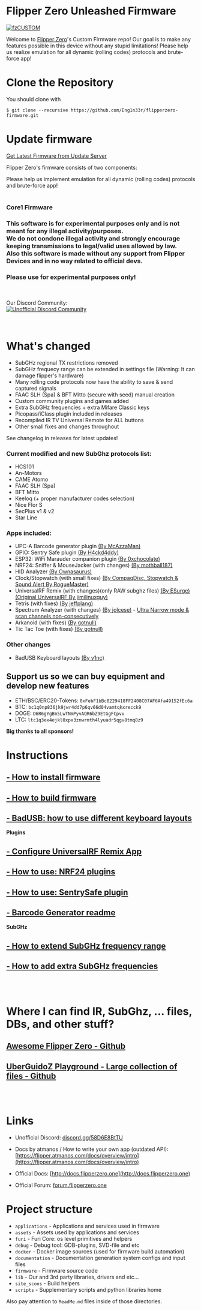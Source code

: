 # Flipper Zero Unleashed Firmware

<a href="https://ibb.co/wQ12PVc"><img src="https://i.ibb.co/wQ12PVc/fzCUSTOM.png" alt="fzCUSTOM" border="0"></a>

Welcome to [Flipper Zero](https://flipperzero.one/)'s Custom Firmware repo!
Our goal is to make any features possible in this device without any stupid limitations! Please help us realize emulation for all dynamic (rolling codes) protocols and brute-force app!

# Clone the Repository

You should clone with
```shell
$ git clone --recursive https://github.com/Eng1n33r/flipperzero-firmware.git
```

# Update firmware

[Get Latest Firmware from Update Server](https://github.com/Eng1n33r/flipperzero-firmware)

Flipper Zero's firmware consists of two components:

Please help us implement emulation for all dynamic (rolling codes) protocols and brute-force app!
<br>
<br>


### Core1 Firmware
### This software is for experimental purposes only and is not meant for any illegal activity/purposes. <br> We do not condone illegal activity and strongly encourage keeping transmissions to legal/valid uses allowed by law. <br> Also this software is made without any support from Flipper Devices and in no way related to official devs.
### Please use for experimental purposes only!


<br>
<br>
Our Discord Community:
<br>
<a href="https://discord.gg/58D6E8BtTU"><img src="https://discordapp.com/api/guilds/937479784148115456/widget.png?style=banner4" alt="Unofficial Discord Community"></a>

<br>
<br>
<br>

# What's changed
* SubGHz regional TX restrictions removed
* SubGHz frequecy range can be extended in settings file (Warning: It can damage flipper's hardware)
* Many rolling code protocols now have the ability to save & send captured signals
* FAAC SLH (Spa) & BFT Mitto (secure with seed) manual creation
* Custom community plugins and games added
* Extra SubGHz frequencies + extra Mifare Classic keys
* Picopass/iClass plugin included in releases
* Recompiled IR TV Universal Remote for ALL buttons
* Other small fixes and changes throughout

See changelog in releases for latest updates!

### Current modified and new SubGhz protocols list:
- HCS101
- An-Motors
- CAME Atomo
- FAAC SLH (Spa)
- BFT Mitto
- Keeloq (+ proper manufacturer codes selection)
- Nice Flor S
- SecPlus v1 & v2
- Star Line

### Apps included:

- UPC-A Barcode generator plugin [(By McAzzaMan)](https://github.com/McAzzaMan/flipperzero-firmware/tree/UPC-A_Barcode_Generator/applications/barcode_generator)
- GPIO: Sentry Safe plugin [(By H4ckd4ddy)](https://github.com/H4ckd4ddy/flipperzero-sentry-safe-plugin)
- ESP32: WiFi Marauder companion plugin [(By 0xchocolate)](https://github.com/0xchocolate/flipperzero-firmware-with-wifi-marauder-companion)
- NRF24: Sniffer & MouseJacker (with changes) [(By mothball187)](https://github.com/mothball187/flipperzero-nrf24/tree/main/mousejacker)
- HID Analyzer [(By Ownasaurus)](https://github.com/Ownasaurus/flipperzero-firmware/tree/hid-analyzer/applications/hid_analyzer)
- Clock/Stopwatch (with small fixes) [(By CompaqDisc, Stopwatch & Sound Alert By RogueMaster)](https://github.com/RogueMaster/flipperzero-firmware-wPlugins/blob/unleashed/applications/clock_app/clock_app.c)
- UniversalRF Remix (with changes)(only RAW subghz files) [(By ESurge)(Original UniversalRF By jimilinuxguy)](https://github.com/ESurge/flipperzero-firmware-unirfremix)
- Tetris (with fixes) [(By jeffplang)](https://github.com/jeffplang/flipperzero-firmware/tree/tetris_game/applications/tetris_game)
- Spectrum Analyzer (with changes) [(By jolcese)](https://github.com/jolcese/flipperzero-firmware/tree/spectrum/applications/spectrum_analyzer) - [Ultra Narrow mode & scan channels non-consecutively](https://github.com/theY4Kman/flipperzero-firmware/commits?author=theY4Kman)
- Arkanoid (with fixes) [(By gotnull)](https://github.com/gotnull/flipperzero-firmware-wPlugins)
- Tic Tac Toe (with fixes) [(By gotnull)](https://github.com/gotnull/flipperzero-firmware-wPlugins)

### Other changes

- BadUSB Keyboard layouts [(By v1nc)](https://github.com/v1nc/flipperzero-firmware)

## Support us so we can buy equipment and develop new features
* ETH/BSC/ERC20-Tokens: `0xFebF1bBc8229418FF2408C07AF6Afa49152fEc6a`
* BTC: `bc1q0np836jk9jwr4dd7p6qv66d04vamtqkxrecck9`
* DOGE: `D6R6gYgBn5LwTNmPyvAQR6bZ9EtGgFCpvv`
* LTC: `ltc1q3ex4ejkl0xpx3znwrmth4lyuadr5qgv8tmq8z9`

**Big thanks to all sponsors!**

# Instructions
## [- How to install firmware](https://github.com/Eng1n33r/flipperzero-firmware/blob/dev/documentation/HowToInstall.md)

## [- How to build firmware](https://github.com/Eng1n33r/flipperzero-firmware/blob/dev/documentation/HowToBuild.md)

## [- BadUSB: how to use different keyboard layouts](https://github.com/Eng1n33r/flipperzero-firmware/blob/dev/documentation/BadUSBLayouts.md)

**Plugins**

## [- Configure UniversalRF Remix App](https://github.com/Eng1n33r/flipperzero-firmware/blob/dev/documentation/UniRFRemix.md)

## [- How to use: NRF24 plugins](https://github.com/Eng1n33r/flipperzero-firmware/blob/dev/documentation/NRF24.md)

## [- How to use: SentrySafe plugin](https://github.com/Eng1n33r/flipperzero-firmware/blob/dev/documentation/SentrySafe.md)

## [- Barcode Generator readme](https://github.com/Eng1n33r/flipperzero-firmware/blob/dev/documentation/BarcodeGenerator.md)

**SubGHz**

## [- How to extend SubGHz frequency range](https://github.com/Eng1n33r/flipperzero-firmware/blob/dev/documentation/DangerousSettings.md)

## [- How to add extra SubGHz frequencies](https://github.com/Eng1n33r/flipperzero-firmware/blob/dev/documentation/SubGHzSettings.md)

<br>
<br>

# Where I can find IR, SubGhz, ... files, DBs, and other stuff?
## [Awesome Flipper Zero - Github](https://github.com/djsime1/awesome-flipperzero)
## [UberGuidoZ Playground - Large collection of files - Github](https://github.com/UberGuidoZ/Flipper)

<br>
<br>

# Links

* Unofficial Discord: [discord.gg/58D6E8BtTU](https://discord.gg/58D6E8BtTU)
* Docs by atmanos / How to write your own app (outdated API): [https://flipper.atmanos.com/docs/overview/intro](https://flipper.atmanos.com/docs/overview/intro)

* Official Docs: [http://docs.flipperzero.one](http://docs.flipperzero.one)
* Official Forum: [forum.flipperzero.one](https://forum.flipperzero.one/)

# Project structure

- `applications`    - Applications and services used in firmware
- `assets`          - Assets used by applications and services
- `furi`            - Furi Core: os level primitives and helpers
- `debug`           - Debug tool: GDB-plugins, SVD-file and etc
- `docker`          - Docker image sources (used for firmware build automation)
- `documentation`   - Documentation generation system configs and input files
- `firmware`        - Firmware source code
- `lib`             - Our and 3rd party libraries, drivers and etc...
- `site_scons`      - Build helpers
- `scripts`         - Supplementary scripts and python libraries home

Also pay attention to `ReadMe.md` files inside of those directories.
